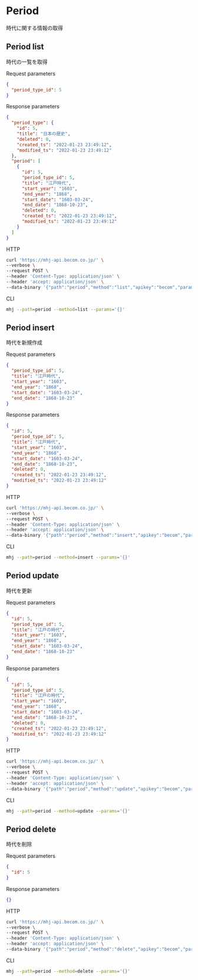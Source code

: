 # Period

時代に関する情報の取得

## Period list

時代の一覧を取得

Request parameters

```json
{
  "period_type_id": 5
}
```

Response parameters

```json
{
  "period_type": {
    "id": 5,
    "title": "日本の歴史",
    "deleted": 0,
    "created_ts": "2022-01-23 23:49:12",
    "modified_ts": "2022-01-23 23:49:12"
  },
  "period": [
    {
      "id": 5,
      "period_type_id": 5,
      "title": "江戸時代",
      "start_year": "1603",
      "end_year": "1868",
      "start_date": "1603-03-24",
      "end_date": "1868-10-23",
      "deleted": 0,
      "created_ts": "2022-01-23 23:49:12",
      "modified_ts": "2022-01-23 23:49:12"
    }
  ]
}
```

HTTP

```zsh
curl 'https://mhj-api.becom.co.jp/' \
--verbose \
--request POST \
--header 'Content-Type: application/json' \
--header 'accept: application/json' \
--data-binary '{"path":"period","method":"list","apikey":"becom","params":{}}'
```

CLI

```zsh
mhj --path=period --method=list --params='{}'
```

## Period insert

時代を新規作成

Request parameters

```json
{
  "period_type_id": 5,
  "title": "江戸時代",
  "start_year": "1603",
  "end_year": "1868",
  "start_date": "1603-03-24",
  "end_date": "1868-10-23"
}
```

Response parameters

```json
{
  "id": 5,
  "period_type_id": 5,
  "title": "江戸時代",
  "start_year": "1603",
  "end_year": "1868",
  "start_date": "1603-03-24",
  "end_date": "1868-10-23",
  "deleted": 0,
  "created_ts": "2022-01-23 23:49:12",
  "modified_ts": "2022-01-23 23:49:12"
}
```

HTTP

```zsh
curl 'https://mhj-api.becom.co.jp/' \
--verbose \
--request POST \
--header 'Content-Type: application/json' \
--header 'accept: application/json' \
--data-binary '{"path":"period","method":"insert","apikey":"becom","params":{}}'
```

CLI

```zsh
mhj --path=period --method=insert --params='{}'
```

## Period update

時代を更新

Request parameters

```json
{
  "id": 5,
  "period_type_id": 5,
  "title": "江戸の時代",
  "start_year": "1603",
  "end_year": "1868",
  "start_date": "1603-03-24",
  "end_date": "1868-10-23"
}
```

Response parameters

```json
{
  "id": 5,
  "period_type_id": 5,
  "title": "江戸の時代",
  "start_year": "1603",
  "end_year": "1868",
  "start_date": "1603-03-24",
  "end_date": "1868-10-23",
  "deleted": 0,
  "created_ts": "2022-01-23 23:49:12",
  "modified_ts": "2022-01-23 23:49:12"
}
```

HTTP

```zsh
curl 'https://mhj-api.becom.co.jp/' \
--verbose \
--request POST \
--header 'Content-Type: application/json' \
--header 'accept: application/json' \
--data-binary '{"path":"period","method":"update","apikey":"becom","params":{}}'
```

CLI

```zsh
mhj --path=period --method=update --params='{}'
```

## Period delete

時代を削除

Request parameters

```json
{
  "id": 5
}
```

Response parameters

```json
{}
```

HTTP

```zsh
curl 'https://mhj-api.becom.co.jp/' \
--verbose \
--request POST \
--header 'Content-Type: application/json' \
--header 'accept: application/json' \
--data-binary '{"path":"period","method":"delete","apikey":"becom","params":{}}'
```

CLI

```zsh
mhj --path=period --method=delete --params='{}'
```

